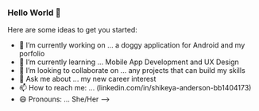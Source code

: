 ### Hello World 👋



Here are some ideas to get you started:

- 🔭 I’m currently working on ... a doggy application for Android and my porfolio
- 🌱 I’m currently learning ... Mobile App Development and UX Design
- 👯 I’m looking to collaborate on ... any projects that can build my skills
- 💬 Ask me about ... my new career interest
- 📫 How to reach me: ... (linkedin.com/in/shikeya-anderson-bb1404173)
- 😄 Pronouns: ... She/Her
-->
